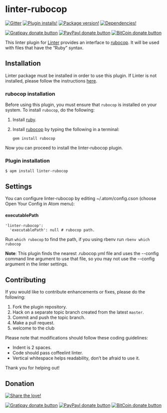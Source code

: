 linter-rubocop
=========================
[![Gitter](https://img.shields.io/badge/gitter-join%20chat-1dce73.svg?style=flat)](https://gitter.im/AtomLinter/Linter?utm_source=badge&utm_medium=badge&utm_campaign=pr-badge&utm_content=badge)
[![Plugin installs!](https://img.shields.io/apm/dm/linter-rubocop.svg)](https://atom.io/packages/linter-rubocop)
[![Package version!](https://img.shields.io/apm/v/linter-rubocop.svg?style=flat)](https://atom.io/packages/linter-rubocop)
[![Dependencies!](https://david-dm.org/AtomLinter/Linter.svg)](https://david-dm.org/AtomLinter/linter-rubocop)

[![Gratipay donate button](https://img.shields.io/gratipay/hd-deman.svg?style=flat)](https://www.gratipay.com/hd-deman/ "Donate weekly to this project using Gratipay")
[![PayPayl donate button](https://img.shields.io/badge/paypal-donate-yellow.svg?style=flat)](https://www.paypal.com/cgi-bin/webscr?cmd=_s-xclick&hosted_button_id=KXUYS4ARNHCN8 "Donate once-off to this project using Paypal")
[![BitCoin donate button](https://img.shields.io/badge/bitcoin-donate-yellow.svg?style=flat)](https://www.coinbase.com/checkouts/2945dab392cb1cefbb7097e4cd17a603 "Donate once-off to this project using BitCoin")

This linter plugin for [Linter](https://github.com/AtomLinter/Linter) provides an interface to [rubocop](https://github.com/bbatsov/rubocop). It will be used with files that have the “Ruby” syntax.

## Installation
Linter package must be installed in order to use this plugin. If Linter is not installed, please follow the instructions [here](https://github.com/AtomLinter/Linter).

### rubocop installation
Before using this plugin, you must ensure that `rubocop` is installed on your system. To install `rubocop`, do the following:

1. Install [ruby](https://www.ruby-lang.org/).

2. Install [rubocop](https://github.com/bbatsov/rubocop) by typing the following in a terminal:
   ```
   gem install rubocop
   ```

Now you can proceed to install the linter-rubocop plugin.

### Plugin installation
```
$ apm install linter-rubocop
```

## Settings
You can configure linter-rubocop by editing ~/.atom/config.cson (choose Open Your Config in Atom menu):

#### executablePath
```
'linter-rubocop':
  'executablePath': null # rubocop path.
```
Run `which rubocop` to find the path,
if you using rbenv run `rbenv which rubocop`

**Note**: This plugin finds the nearest .rubocop.yml file and uses the --config command line argument to use that file, so you may not use the --config argument in the linter settings.

## Contributing
If you would like to contribute enhancements or fixes, please do the following:

1. Fork the plugin repository.
1. Hack on a separate topic branch created from the latest `master`.
1. Commit and push the topic branch.
1. Make a pull request.
1. welcome to the club

Please note that modifications should follow these coding guidelines:

- Indent is 2 spaces.
- Code should pass coffeelint linter.
- Vertical whitespace helps readability, don’t be afraid to use it.

Thank you for helping out!

## Donation

[![Share the love!](https://s3-eu-west-1.amazonaws.com/atom-linter/we-need-your-help.png?style=flat)](https://www.paypal.com/cgi-bin/webscr?cmd=_s-xclick&hosted_button_id=KXUYS4ARNHCN8 "Share the love")

[![Gratipay donate button](https://img.shields.io/gratipay/hd-deman.svg?style=flat)](https://www.gratipay.com/hd-deman/ "Donate weekly to this project using Gratipay")
[![PayPayl donate button](https://img.shields.io/badge/paypal-donate-yellow.svg?style=flat)](https://www.paypal.com/cgi-bin/webscr?cmd=_s-xclick&hosted_button_id=KXUYS4ARNHCN8 "Donate once-off to this project using Paypal")
[![BitCoin donate button](https://img.shields.io/badge/bitcoin-donate-yellow.svg?style=flat)](https://www.coinbase.com/checkouts/2945dab392cb1cefbb7097e4cd17a603 "Donate once-off to this project using BitCoin")
